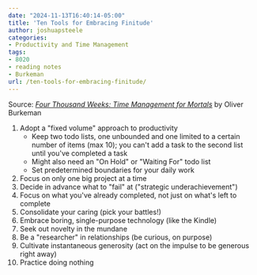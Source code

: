 ```yaml
---
date: "2024-11-13T16:40:14-05:00"
title: 'Ten Tools for Embracing Finitude'
author: joshuapsteele
categories:
- Productivity and Time Management
tags:
- 8020
- reading notes
- Burkeman
url: /ten-tools-for-embracing-finitude/
---
```


Source: [*Four Thousand Weeks: Time Management for Mortals*](https://amzn.to/4fMUDyo) by Oliver Burkeman

1. Adopt a "fixed volume" approach to productivity
    - Keep two todo lists, one unbounded and one limited to a certain number of items (max 10); you can't add a task to the second list until you've completed a task
    - Might also need an "On Hold" or "Waiting For" todo list
    - Set predetermined boundaries for your daily work
2. Focus on only one big project at a time
3. Decide in advance what to "fail" at ("strategic underachievement")
4. Focus on what you've already completed, not just on what's left to complete
5. Consolidate your caring (pick your battles!)
6. Embrace boring, single-purpose technology (like the Kindle)
7. Seek out novelty in the mundane
8. Be a "researcher" in relationships (be curious, on purpose)
9. Cultivate instantaneous generosity (act on the impulse to be generous right away)
10. Practice doing nothing
